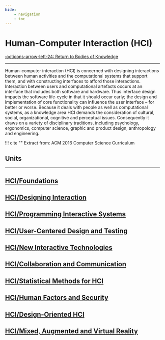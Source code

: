 ```yaml
---
hide:
    - navigation
    - toc
---
```

# Human-Computer Interaction (HCI)

[:octicons-arrow-left-24: Return to Bodies of Knowledge](/Bodies-of-Knowledge/)

---

Human-computer interaction (HCI) is concerned with designing interactions between human activities and the computational systems that support them, and with constructing interfaces to afford those interactions. Interaction between users and computational artefacts occurs at an interface that includes both software and hardware. Thus interface design impacts the software life-cycle in that it should occur early; the design and implementation of core functionality can influence the user interface – for better or worse. Because it deals with people as well as computational systems, as a knowledge area HCI demands the consideration of cultural, social, organizational, cognitive and perceptual issues. Consequently it draws on a variety of disciplinary traditions, including psychology, ergonomics, computer science, graphic and product design, anthropology and engineering.

!!! cite ""
    Extract from: ACM 2016 Computer Science Curriculum

## Units

---

<div class="container px-4 py-2" id="custom-cards">
    <div class="row row-cols-1 row-cols-lg-2 align-items-stretch g-4 py-3">
        <div class="col">
            <a href="01_Foundations">
                <div class="card card-cover h-100 overflow-hidden text-white bg-dark rounded-5 shadow-lg">
                    <div class="d-flex flex-column h-100 p-5 pb-3 text-white text-shadow-1">
                        <h2>HCI/Foundations</h2>
                    </div>
                </div>
            </a>
        </div>
        <div class="col">
            <a href="02_Designing-Interaction">
                <div class="card card-cover h-100 overflow-hidden text-white bg-dark rounded-5 shadow-lg">
                    <div class="d-flex flex-column h-100 p-5 pb-3 text-white text-shadow-1">
                        <h2>HCI/Designing Interaction</h2>
                    </div>
                </div>
            </a>
        </div>
    </div>
    <div class="row row-cols-1 row-cols-lg-2 align-items-stretch g-4 py-3">
        <div class="col">
            <a href="03_Programming-Interactive-Systems">
                <div class="card card-cover h-100 overflow-hidden text-white bg-dark rounded-5 shadow-lg">
                    <div class="d-flex flex-column h-100 p-5 pb-3 text-white text-shadow-1">
                        <h2>HCI/Programming Interactive Systems</h2>
                    </div>
                </div>
            </a>
        </div>
        <div class="col">
            <a href="04_User-Centered">
                <div class="card card-cover h-100 overflow-hidden text-white bg-dark rounded-5 shadow-lg">
                    <div class="d-flex flex-column h-100 p-5 pb-3 text-shadow-1">
                        <h2>HCI/User-Centered Design and Testing</h2>
                    </div>
                </div>
            </a>
        </div>
    </div>
    <div class="row row-cols-1 row-cols-lg-2 align-items-stretch g-4 py-3">
        <div class="col">
            <a href="05_Interactive-Technologies">
                <div class="card card-cover h-100 overflow-hidden text-white bg-dark rounded-5 shadow-lg">
                    <div class="d-flex flex-column h-100 p-5 pb-3 text-white text-shadow-1">
                        <h2>HCI/New Interactive Technologies</h2>
                    </div>
                </div>
            </a>
        </div>
        <div class="col">
            <a href="06_Collaboration">
                <div class="card card-cover h-100 overflow-hidden text-white bg-dark rounded-5 shadow-lg">
                    <div class="d-flex flex-column h-100 p-5 pb-3 text-white text-shadow-1">
                        <h2>HCI/Collaboration and Communication</h2>
                    </div>
                </div>
            </a>
        </div>
    </div>
    <div class="row row-cols-1 row-cols-lg-2 align-items-stretch g-4 py-3">
        <div class="col">
            <a href="07_Statistical-Methods">
                <div class="card card-cover h-100 overflow-hidden text-white bg-dark rounded-5 shadow-lg">
                    <div class="d-flex flex-column h-100 p-5 pb-3 text-shadow-1">
                        <h2>HCI/Statistical Methods for HCI</h2>
                    </div>
                </div>
            </a>
        </div>
        <div class="col">
            <a href="08_Human-Factors">
                <div class="card card-cover h-100 overflow-hidden text-white bg-dark rounded-5 shadow-lg">
                    <div class="d-flex flex-column h-100 p-5 pb-3 text-white text-shadow-1">
                        <h2>HCI/Human Factors and Security</h2>
                    </div>
                </div>
            </a>
        </div>
    </div>
    <div class="row row-cols-1 row-cols-lg-2 align-items-stretch g-4 py-3">
        <div class="col">
            <a href="09_Design-Oriented HCI">
                <div class="card card-cover h-100 overflow-hidden text-white bg-dark rounded-5 shadow-lg">
                    <div class="d-flex flex-column h-100 p-5 pb-3 text-white text-shadow-1">
                        <h2>HCI/Design-Oriented HCI</h2>
                    </div>
                </div>
            </a>
        </div>
        <div class="col">
            <a href="10_Mixed-Augmented-Virtual-Reality">
                <div class="card card-cover h-100 overflow-hidden text-white bg-dark rounded-5 shadow-lg">
                    <div class="d-flex flex-column h-100 p-5 pb-3 text-shadow-1">
                        <h2>HCI/Mixed, Augmented and Virtual Reality</h2>
                    </div>
                </div>
            </a>
        </div>
    </div>
</div>

